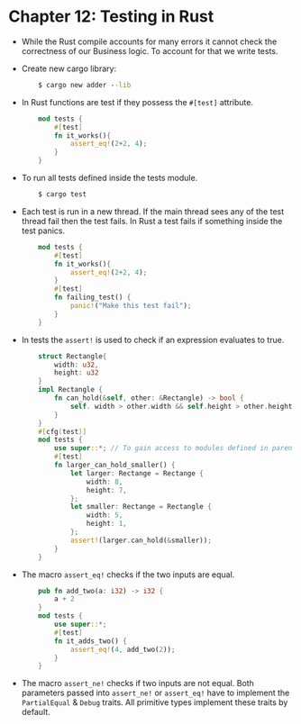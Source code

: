 # Chapter 12: Testing in Rust

* While the Rust compile accounts for many errors it cannot check the correctness of our Business logic. To account for that we write tests.

* Create new cargo library:
    ```cmd 
        $ cargo new adder --lib
    ```
* In Rust functions are test if they possess the `#[test]` attribute.
    ```rust
        mod tests {
            #[test]
            fn it_works(){
                assert_eq!(2+2, 4);
            }
        }
    ```
* To run all tests defined inside the tests module.
    ```cmd
        $ cargo test
    ```
* Each test is run in a new thread. If the main thread sees any of the test thread fail then the test fails. In Rust a test fails if something inside the test panics. 
    ```rust
        mod tests {
            #[test]
            fn it_works(){
                assert_eq!(2+2, 4);
            }
            #[test]
            fn failing_test() {
                panic!("Make this test fail");
            }
        }

    ```
* In tests the `assert!` is used to check if an expression evaluates to true.
    ```rust
        struct Rectangle{
            width: u32,
            height: u32
        }
        impl Rectangle {
            fn can_hold(&self, other: &Rectangle) -> bool {
                self. width > other.width && self.height > other.height
            }
        }
        #[cfg(test)]
        mod tests {
            use super::*; // To gain access to modules defined in parent scope.
            #[test]
            fn larger_can_hold_smaller() {
                let larger: Rectange = Rectange {
                    width: 8,
                    height: 7,
                };
                let smaller: Rectange = Rectangle {
                    width: 5,
                    height: 1,
                };
                assert!(larger.can_hold(&smaller));
            }
        }
    ```
* The macro `assert_eq!` checks if the two inputs are equal.
    ```rust
        pub fn add_two(a: i32) -> i32 {
            a + 2
        }
        mod tests {
            use super::*;
            #[test]
            fn it_adds_two() {
                assert_eq!(4, add_two(2));
            }
        }
    ```
* The macro `assert_ne!` checks if two inputs are not equal. Both parameters passed into `assert_ne!` or `assert_eq!` have to implement the `PartialEqual` & `Debug` traits. All primitive types implement these traits by default.
